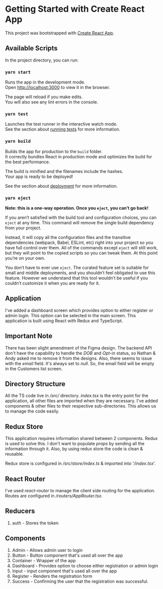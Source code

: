 # Getting Started with Create React App

This project was bootstrapped with [Create React App](https://github.com/facebook/create-react-app).

## Available Scripts

In the project directory, you can run:

### `yarn start`

Runs the app in the development mode.\
Open [http://localhost:3000](http://localhost:3000) to view it in the browser.

The page will reload if you make edits.\
You will also see any lint errors in the console.

### `yarn test`

Launches the test runner in the interactive watch mode.\
See the section about [running tests](https://facebook.github.io/create-react-app/docs/running-tests) for more information.

### `yarn build`

Builds the app for production to the `build` folder.\
It correctly bundles React in production mode and optimizes the build for the best performance.

The build is minified and the filenames include the hashes.\
Your app is ready to be deployed!

See the section about [deployment](https://facebook.github.io/create-react-app/docs/deployment) for more information.

### `yarn eject`

**Note: this is a one-way operation. Once you `eject`, you can’t go back!**

If you aren’t satisfied with the build tool and configuration choices, you can `eject` at any time. This command will remove the single build dependency from your project.

Instead, it will copy all the configuration files and the transitive dependencies (webpack, Babel, ESLint, etc) right into your project so you have full control over them. All of the commands except `eject` will still work, but they will point to the copied scripts so you can tweak them. At this point you’re on your own.

You don’t have to ever use `eject`. The curated feature set is suitable for small and middle deployments, and you shouldn’t feel obligated to use this feature. However we understand that this tool wouldn’t be useful if you couldn’t customize it when you are ready for it.

## Application

I've added a dashboard screen which provides option to either register or admin login. This option can be selected in the main screen. This application is built using React with Redux and TypeScript.

## Important Note

There has been slight amendment of the Figma design. The backend API don't have the capability to handle the _DOB_ and _Opt-in_ status, so Nathan & Andy asked me to remove it from the designs. Also, there seems to issue with the _email_ field. It's always set to _null_. So, the email field will be empty in the Customers list screen.

## Directory Structure

All the TS code live in _/src/_ directory. _index.tsx_ is the entry point for the application, all other files are imported when they are necessary. I've added components & other files to their respective sub-directories. This allows us to manage the code easily.

## Redux Store

This application requires information shared between 2 components. Redux is used to solve this. I don't want to populate _props_ by sending all the information through it. Also, by using redux store the code is clean & reusable.

Redux store is configured in _/src/store/index.ts_ & imported into '_/index.tsx_'.

## React Router

I've used _react-router_ to manage the client side routing for the application. Routes are configured in _/routers/AppRouter.tsx_.

## Reducers

1. auth - Stores the token

## Components

1. Admin - Allows admin user to login
2. Button - Button component that's used all over the app
3. Container - Wrapper of the app
4. Dashboard - Provides option to choose either registration or admin login
5. Input - input component that's used all over the app
6. Register - Renders the registration form
7. Success - Confirming the user that the registration was successful.
